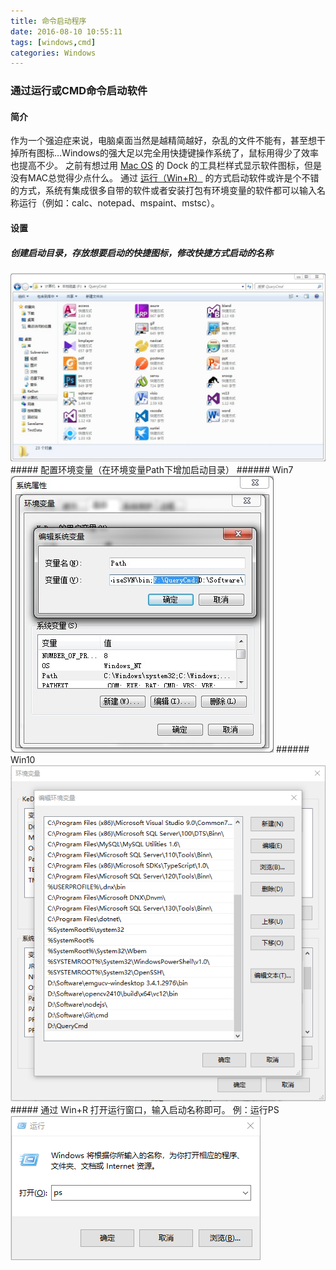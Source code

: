 ```yaml
---
title: 命令启动程序
date: 2016-08-10 10:55:11
tags: [windows,cmd]
categories: Windows
---
```

### 通过运行或CMD命令启动软件
<!-- more -->
#### 简介
作为一个强迫症来说，电脑桌面当然是越精简越好，杂乱的文件不能有，甚至想干掉所有图标…Windows的强大足以完全用快捷键操作系统了，鼠标用得少了效率也提高不少。
之前有想过用 [Mac OS](https://baike.baidu.com/item/Mac%20OS/2840867?fr=aladdin) 的 Dock 的工具栏样式显示软件图标，但是没有MAC总觉得少点什么。
通过 [运行（Win+R）](https://baike.baidu.com/item/%E8%BF%90%E8%A1%8C/13132909?fr=aladdin) 的方式启动软件或许是个不错的方式，系统有集成很多自带的软件或者安装打包有环境变量的软件都可以输入名称运行（例如：calc、notepad、mspaint、mstsc）。
#### 设置
##### 创建启动目录，存放想要启动的快捷图标，修改快捷方式启动的名称
<img src="https://raw.githubusercontent.com/Sadness96/sadness96.github.io/master/images/blog/windows-QueryCmd/1.jpg"/>
##### 配置环境变量（在环境变量Path下增加启动目录）
###### Win7
<img src="https://raw.githubusercontent.com/Sadness96/sadness96.github.io/master/images/blog/windows-QueryCmd/2.jpg"/>
###### Win10
<img src="https://raw.githubusercontent.com/Sadness96/sadness96.github.io/master/images/blog/windows-QueryCmd/3.png"/>
##### 通过 Win+R 打开运行窗口，输入启动名称即可。
例：运行PS
<img src="https://raw.githubusercontent.com/Sadness96/sadness96.github.io/master/images/blog/windows-QueryCmd/4.png"/>